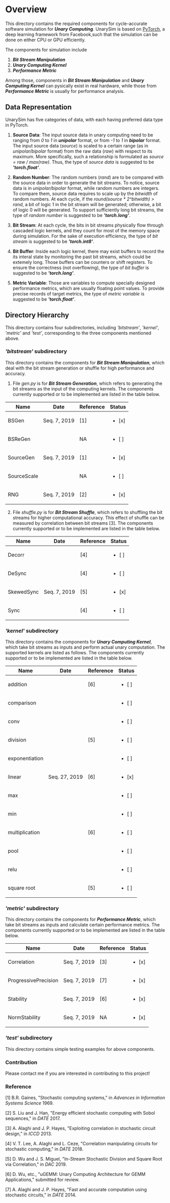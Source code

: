 # Overview

This directory contains the required components for cycle-accurate software simulation for _**Unary Computing**_. UnarySim is based on [PyTorch](https://pytorch.org/), a deep learning framework from Facebook,such that the simulation can be done on either CPU or GPU efficiently.

The components for simulation include 
1. _**Bit Stream Manipulation**_
2. _**Unary Computing Kernel**_
3. _**Performance Metric**_

Among those, components in _**Bit Stream Manipulation**_ and _**Unary Computing Kernel**_ can pysically exist in real hardware, while those from _**Performance Metric**_ is usually for performance analysis.

## Data Representation
UnarySim has five categories of data, with each having preferred data type in PyTorch.

1. **Source Data**: 
The input source data in unary computing need to be ranging from _0_ to _1_ in _**unipolar**_ format, or from _-1_ to _1_ in _**bipolar**_ format. 
The input source data (_source_) is scaled to a certain range (as in _unipolar/bipolar_ format) from the raw data (_raw_) with respect to its maximum.
More specifically, such a relationship is formulated as _source = raw / max(raw)_. Thus, the type of _source data_ is suggested to be _**'torch.float'**_.

2. **Random Number**: 
The random numbers (_rand_) are to be compared with the source data in order to generate the bit streams. To notice, source data is in _unipolar/bipolar_ format, while random numbers are integers. 
To compare them, source data requires to scale up by the _bitwidth_ of random numbers. 
At each cycle, if the _round(source * 2^bitwidth) > rand_, a bit of logic 1 in the bit stream will be generated; otherwise, a bit of logic 0 will be generated. 
To support sufficiently long bit streams, the type of _random number_ is suggested to be _**'torch.long'**_.

3. **Bit Stream**: 
At each cycle, the bits in bit streams physically flow through cascaded logic kernels, and they count for most of the memory space during simulation. 
For the sake of execution efficiency, the type of _bit stream_ is suggested to be _**'torch.int8'**_.

4. **Bit Buffer**: 
Inside each logic kernel, there may exist buffers to record the its interal state by monitoring the past bit streams, which could be extemely long. 
Those buffers can be counters or shift registers. 
To ensure the correctness (not overflowing), the type of _bit buffer_ is suggested to be _**'torch.long'**_.

5. **Metric Variable**: 
Those are variables to compute specially designed performance metrics, which are usually floating point values. 
To provide precise records of target metrics, the type of _metric variable_ is suggested to be _**'torch.float'**_.

## Directory Hierarchy
This directory contains four subdirectories, including _'bitstream'_, _'kernel'_,  _'metric'_ and _'test'_, corresponding to the three components mentioned above.

### _'bitstream'_ subdirectory
This directory contains the components for _**Bit Stream Manipulation**_, which deal with the bit stream generation or shuffle for high performance and accuracy.

1. File _gen.py_ is for _**Bit Stream Generation**_, which refers to generating the bit streams as the input of the computing kernels.
The components currently supported or to be implemented are listed in the table below.

| Name                 | Date          | Reference     | Status                 |
| -------------------- | ------------- | ------------- | ---------------------- |
| BSGen                | Seq. 7, 2019  | [1]           | <ul><li>[x] </li></ul> |
| BSReGen              |               | NA            | <ul><li>[ ] </li></ul> |
| SourceGen            | Seq. 7, 2019  | [1]           | <ul><li>[x] </li></ul> |
| SourceScale          |               | NA            | <ul><li>[ ] </li></ul> |
| RNG                  | Seq. 7, 2019  | [2]           | <ul><li>[x] </li></ul> |


2. File _shuffle.py_ is for _**Bit Stream Shuffle**_, which refers to shuffling the bit streams for higher computational accuracy. This effect of shuffle can be measured by correlation between bit streams [3].
The components currently supported or to be implemented are listed in the table below.

| Name                 | Date          | Reference     | Status                 |
| -------------------- | ------------- | ------------- | ---------------------- |
| Decorr               |               | [4]           | <ul><li>[ ] </li></ul> |
| DeSync               |               | [4]           | <ul><li>[ ] </li></ul> |
| SkewedSync           | Seq. 7, 2019  | [5]           | <ul><li>[x] </li></ul> |
| Sync                 |               | [4]           | <ul><li>[ ] </li></ul> |


### _'kernel'_ subdirectory
This directory contains the components for _**Unary Computing Kernel**_, which take bit streams as inputs and perform actual unary computation. The supported kernels are listed as follows.
The components currently supported or to be implemented are listed in the table below.

| Name                 | Date          | Reference     | Status                 |
| -------------------- | ------------- | ------------- | ---------------------- |
| addition             |               | [6]           | <ul><li>[ ] </li></ul> |
| comparison           |               |               | <ul><li>[ ] </li></ul> |
| conv                 |               |               | <ul><li>[ ] </li></ul> |
| division             |               | [5]           | <ul><li>[ ] </li></ul> |
| exponentiation       |               |               | <ul><li>[ ] </li></ul> |
| linear               | Seq. 27, 2019 | [6]           | <ul><li>[x] </li></ul> |
| max                  |               |               | <ul><li>[ ] </li></ul> |
| min                  |               |               | <ul><li>[ ] </li></ul> |
| multiplication       |               | [6]           | <ul><li>[ ] </li></ul> |
| pool                 |               |               | <ul><li>[ ] </li></ul> |
| relu                 |               |               | <ul><li>[ ] </li></ul> |
| square root          |               | [5]           | <ul><li>[ ] </li></ul> |


### _'metric'_ subdirectory
This directory contains the components for _**Performance Metric**_, which take bit streams as inputs and calculate certain performance metrics.
The components currently supported or to be implemented are listed in the table below.

| Name                 | Date          | Reference     | Status                 |
| -------------------- | ------------- | ------------- | ---------------------- |
| Correlation          | Seq. 7, 2019  | [3]           | <ul><li>[x] </li></ul> |
| ProgressivePrecision | Seq. 7, 2019  | [7]           | <ul><li>[x] </li></ul> |
| Stability            | Seq. 7, 2019  | [6]           | <ul><li>[x] </li></ul> |
| NormStability        | Seq. 7, 2019  | NA            | <ul><li>[x] </li></ul> |


### _'test'_ subdirectory
This directory contains simple testing examples for above components.


### Contribution
Please contact me if you are interested in contributing to this project!

### Reference
[1] B.R. Gaines, "Stochastic computing systems," in _Advances in Information Systems Science_ 1969.

[2] S. Liu and J. Han, "Energy efficient stochastic computing with Sobol sequences," in _DATE_ 2017.

[3] A. Alaghi and J. P. Hayes, "Exploiting correlation in stochastic circuit design," in _ICCD_ 2013.

[4] V. T. Lee, A. Alaghi and L. Ceze, "Correlation manipulating circuits for stochastic computing," in _DATE_ 2018.

[5] D. Wu and J. S. Miguel, "In-Stream Stochastic Division and Square Root via Correlation," in _DAC_ 2019.

[6] D. Wu, etc., "uGEMM: Unary Computing Architecture for GEMM Applications," submitted for review.

[7] A. Alaghi and J. P. Hayes, "Fast and accurate computation using stochastic circuits," in _DATE_ 2014.


